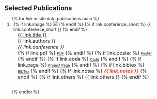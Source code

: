 <h2 id="publications" style="margin: 25px 0px 1px;">Selected Publications</h2>

<div class="publications">
<ol class="bibliography">

{% for link in site.data.publications.main %}

<li>
<div class="pub-row" style="margin-top: -1em;">
  <div class="col-sm-3 abbr" style="position: relative;padding-right: 10px;padding-left: 5px;">
    {% if link.image %} 
    <img src="{{ link.image }}" class="teaser img-fluid z-depth-1" style="width=100;height=50%">
    {% endif %}
    {% if link.conference_short %} 
    <abbr class="badge">{{ link.conference_short }}</abbr>
    {% endif %}
  </div>
  <div class="col-sm-9" style="position: relative;padding-right: 10px;padding-left: 20px; font-size: 16px !important;">
      <div class="title"><a href="{{ link.pdf }}">{{ link.title }}</a></div>
      <div class="author">{{ link.authors }}</div>
      <div class="periodical"><em>{{ link.conference }}</em>
      </div>
    <div class="links">
      {% if link.pdf %} 
      <a href="{{ link.pdf }}" class="btn btn-sm z-depth-0" role="button" target="_blank" style="font-size:12px;">PDF</a>
      {% endif %}
      {% if link.poster %} 
      <a href="{{ link.poster }}" class="btn btn-sm z-depth-0" role="button" target="_blank" style="font-size:12px;">Poster</a>
      {% endif %}
      {% if link.code %} 
      <a href="{{ link.code }}" class="btn btn-sm z-depth-0" role="button" target="_blank" style="font-size:12px;">Code</a>
      {% endif %}
      {% if link.page %} 
      <a href="{{ link.page }}" class="btn btn-sm z-depth-0" role="button" target="_blank" style="font-size:12px;">Project Page</a>
      {% endif %}
      {% if link.bibtex %} 
      <a href="{{ link.bibtex }}" class="btn btn-sm z-depth-0" role="button" target="_blank" style="font-size:12px;">BibTex</a>
      {% endif %}
      {% if link.notes %} 
      <strong> <i style="color:#e74d3c">{{ link.notes }}</i></strong>
      {% endif %}
      {% if link.others %} 
      {{ link.others }}
      {% endif %}
    </div>
  </div>
</div>
</li>

<br>

{% endfor %}

</ol>
</div>
<!-- 5/9/2025: removing this section so website only has selected peer-reviewed publications... RIP! -->
<!-- <h4 style="margin: -15px 0px -15px;"><i>Other Articles</i></h4> 

</ol>
</div>-->

